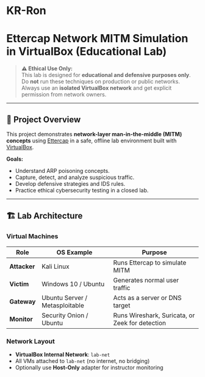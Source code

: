 # KR-Ron
# Ettercap Network MITM Simulation in VirtualBox (Educational Lab)

> **⚠️ Ethical Use Only:**  
> This lab is designed for **educational and defensive purposes only**.  
> Do **not** run these techniques on production or public networks.  
> Always use an **isolated VirtualBox network** and get explicit permission from network owners.

---

## 📌 Project Overview
This project demonstrates **network-layer man-in-the-middle (MITM) concepts** using [Ettercap](https://www.ettercap-project.org/) in a safe, offline lab environment built with [VirtualBox](https://www.virtualbox.org/).

**Goals:**
- Understand ARP poisoning concepts.
- Capture, detect, and analyze suspicious traffic.
- Develop defensive strategies and IDS rules.
- Practice ethical cybersecurity testing in a closed lab.

---

## 🏗 Lab Architecture

### Virtual Machines
| Role           | OS Example               | Purpose                                      |
|----------------|--------------------------|----------------------------------------------|
| **Attacker**   | Kali Linux               | Runs Ettercap to simulate MITM               |
| **Victim**     | Windows 10 / Ubuntu      | Generates normal user traffic                |
| **Gateway**    | Ubuntu Server / Metasploitable | Acts as a server or DNS target               |
| **Monitor**    | Security Onion / Ubuntu  | Runs Wireshark, Suricata, or Zeek for detection |

### Network Layout
- **VirtualBox Internal Network**: `lab-net`
- All VMs attached to `lab-net` (no internet, no bridging)
- Optionally use **Host-Only** adapter for instructor monitoring

